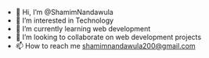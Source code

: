 - 👋 Hi, I’m @ShamimNandawula
- 👀 I’m interested in Technology
- 🌱 I’m currently learning web development
- 💞️ I’m looking to collaborate on web development projects
- 📫 How to reach me shamimnandawula200@gmail.com

<!---
ShamimNandawula/ShamimNandawula is a ✨ special ✨ repository because its `README.md` (this file) appears on your GitHub profile.
You can click the Preview link to take a look at your changes.
--->
